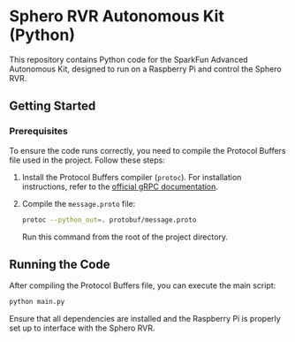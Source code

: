 # Sphero RVR Autonomous Kit (Python)

This repository contains Python code for the SparkFun Advanced Autonomous Kit, designed to run on a Raspberry Pi and control the Sphero RVR.

## Getting Started

### Prerequisites
To ensure the code runs correctly, you need to compile the Protocol Buffers file used in the project. Follow these steps:

1. Install the Protocol Buffers compiler (`protoc`). For installation instructions, refer to the [official gRPC documentation](https://grpc.io/docs/protoc-installation/).

2. Compile the `message.proto` file:
   ```bash
   protoc --python_out=. protobuf/message.proto
   ```
    Run this command from the root of the project directory.

## Running the Code

After compiling the Protocol Buffers file, you can execute the main script:

```bash
python main.py
```

Ensure that all dependencies are installed and the Raspberry Pi is properly set up to interface with the Sphero RVR.
